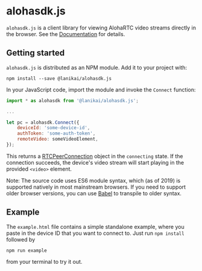 # alohasdk.js

`alohasdk.js` is a client library for viewing AlohaRTC video streams directly in
the browser. See the [Documentation](https://docs.alohartc.com) for details.


## Getting started

`alohasdk.js` is distributed as an NPM module. Add it to your project with:
```console
npm install --save @lanikai/alohasdk.js
```

In your JavaScript code, import the module and invoke the `Connect` function:
```javascript
import * as alohasdk from '@lanikai/alohasdk.js';

...

let pc = alohasdk.Connect({
    deviceId: 'some-device-id',
    authToken: 'some-auth-token',
    remoteVideo: someVideoElement,
});
```
This returns a
[RTCPeerConnection](https://developer.mozilla.org/en-US/docs/Web/API/RTCPeerConnection)
object in the `connecting` state. If the connection succeeds, the device's video
stream will start playing in the provided `<video>` element.

Note: The source code uses ES6 module syntax, which (as of 2019) is supported
natively in most mainstream browsers. If you need to support older browser
versions, you can use [Babel](https://babeljs.io/) to transpile to older syntax.


## Example

The `example.html` file contains a simple standalone example, where you paste in
the device ID that you want to connect to. Just run `npm install` followed by
```console
npm run example
```
from your terminal to try it out.

